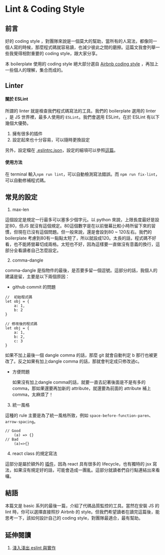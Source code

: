 # Lint & Coding Style

## 前言

好的 coding style ，對團隊來說是一個莫大的幫助，當所有的人寫法，都像同一個人寫的時候，那麼程式碼就容易讀，也減少彼此之間的磨擦。這篇文我會列舉一些我覺得相對重要的 coding style，跟大家分享。

本 boilerplate 使用的 coding style 絕大部分選自 [Airbnb coding style](https://github.com/airbnb/javascript) ，再加上一些個人的理解，集合而成的。

## Linter

#### 關於 ESLint

所謂的 linter 就是檢查我們程式碼寫法的工具。我們的 boilerplate 選用的 linter ，是 JS 世界裡，最多人使用的 ```ESLint```。我們會選用 ESLint，在於 ESLint 有以下幾個大優勢。

1. 擁有很多的插件
2. 設定起來也十分容易，可以隨時更換設定

另外，設定檔在 [.eslintrc.json](https://github.com/noootown/deeperience-react-native/blob/develop/.eslintrc.json)，設定的細項可以參照[這篇](http://eslint.org/docs/rules/)。

#### 使用方法

在 terminal 輸入```npm run lint```，可以自動檢測寫法錯誤。而 ```npm run fix-lint```，可以自動修補程式碼。

## 常見的設定

1. max-len

這個設定是規定一行最多可以塞多少個字元。以 python 來說，上限長度最好是設定80，但JS 就沒有這個規定。80這個數字是在以前螢幕比較小時所留下來的習慣，但現在已沒有這個問題。但一般來說，還是會設到80 ~ 120左右。我們的boilerplate 考慮到80有一點點太短了，所以就設成120。太長的話，程式碼不好看，也不能將營幕切成兩格。太短也不好，因為這樣要一直做沒有意義的換行，這部分全看讀者自己怎麼設定。

2. comma-dangle

comma-dangle 是指物件的最後，是否要多留一個逗號。這部分的話，我個人的建議是留，主要是以下兩個原因：

- github commit 的問題

```
//  初始程式碼
let obj = {
	a: 1,
	b: 2
}

// 修改後的程式碼
let obj = {
	a: 1,
	b: 2,
	c: 3
}
```

如果不加上最後一個 dangle comma 的話，那麼 git 就會自動判定 b 那行也被更改了。反之如果有加上dangle comma 的話，那就會判定成只修改過c。

- 方便問題

	如果沒有加上dangle comma的話，就要一直去記著後面是不是有多的comma，那如果還要再加新的 attribute，就還要為前面的 attribute 補上comma，太麻煩了！

3. 統一風格

這種的 rule 主要是為了統一風格所致，例如 ```space-before-function-paren```、```arrow-spacing```。

```
// Good
	(a) => {}
// Bad
	(a)=>{}
```

4. react class 的規定寫法

這部分是屬於額外的 [插件](https://github.com/yannickcr/eslint-plugin-react)，因為 react 具有很多的 lifecycle，也有獨特的 jsx 寫法，如果沒有規定好的話，可能會造成一團亂。這部分就讀者們自行點連結出來看囉。

## 結語

本篇文是 basic 系列的最後一篇，介紹了代碼品質監控的工具。當然在安裝 JS 的 lint 時，你可以選擇直接照抄 Airbnb 的 style。但我們希望讀者在讀完這篇後，能思考一下，該如何設計自己的 coding style，對團隊最適合，最有幫助。

## 延伸閱讀

1. [淺入淺出 eslint 與實作](http://denny.qollie.com/2016/07/11/eslint-fxcking-setup/)